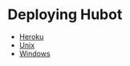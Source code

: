 # Deploying Hubot

- [Heroku](deploying/heroku.html)
- [Unix](deploying/unix.html)
- [Windows](deploying/windows.html)
